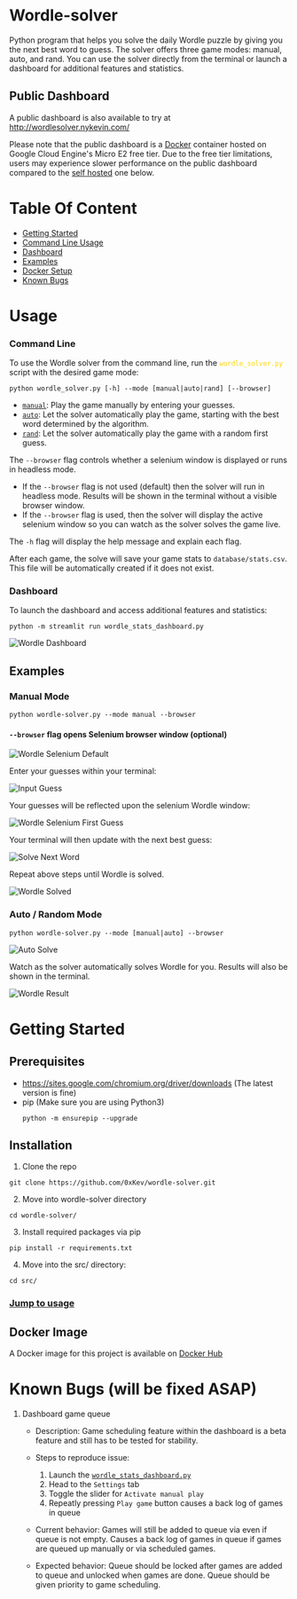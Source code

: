 # Wordle-solver #
Python program that helps you solve the daily Wordle puzzle by giving you the next best word to guess. The solver offers three game modes: manual, auto, and rand. You can use the solver directly from the terminal or launch a dashboard for additional features and statistics.


## Public Dashboard
A public dashboard is also available to try at http://wordlesolver.nykevin.com/   

Please note that the public dashboard is a [Docker](#docker-image) container hosted on Google Cloud Engine's Micro E2 free tier. Due to the free tier limitations, users may experience slower performance on the public dashboard compared to the [self hosted](#getting-started) one below.



# Table Of Content
- [Getting Started](#getting-started)
- [Command Line Usage](#command-line)
- [Dashboard](#dashboard)
- [Examples](#examples)
- [Docker Setup](#docker-image)
- [Known Bugs](#known-bugs-will-be-fixed-asap)


# Usage #
### Command Line ### 
To use the Wordle solver from the command line, run the <code style="color:gold">wordle_solver.py</code> script with the desired game mode:

`python wordle_solver.py [-h] --mode [manual|auto|rand] [--browser]`


- [`manual`](#manual-mode): Play the game manually by entering your guesses.
- [`auto`](#auto--random-mode): Let the solver automatically play the game, starting with the best word determined by the algorithm.
- [`rand`](#auto--random-mode): Let the solver automatically play the game with a random first guess.


The `--browser` flag controls whether a selenium window is displayed or runs in headless mode.
- If the `--browser` flag is not used (default) then the solver will run in headless mode. Results will be shown in the terminal without a visible browser window.
- If the `--browser` flag is used, then the solver will display the active selenium window so you can watch as the solver solves the game live.

The `-h` flag will display the help message and explain each flag.

After each game, the solve will save your game stats to `database/stats.csv`. This file will be automatically created if it does not exist.

### Dashboard ###

To launch the dashboard and access additional features and statistics:


```
python -m streamlit run wordle_stats_dashboard.py
```
![Wordle Dashboard](/images/dashboard/stats-dashboard.png?raw=True "Stats Dashboard")

## Examples

### Manual Mode
`python wordle-solver.py --mode manual --browser`
#### `--browser` flag opens Selenium browser window (optional)

![Wordle Selenium Default](/images/game_modes/manual/wordle-selenium.PNG?raw=true "Wordle Selenium")

Enter your guesses within your terminal:

![Input Guess](/images/game_modes/manual/first-guess.PNG?raw=true "Input Guess Image")

Your guesses will be reflected upon the selenium Wordle window:

![Wordle Selenium First Guess](/images/game_modes/manual/wordle-word-guessed.PNG?raw=true "Wordle Selenium First Guess")

Your terminal will then update with the next best guess:

![Solve Next Word](/images/game_modes/manual/suggested_guess.PNG "Next Best Word")

Repeat above steps until Wordle is solved.

![Wordle Solved](/images/terminal/wordle-solved.png "Wordle Solved")

### Auto / Random Mode

`python wordle-solver.py --mode [manual|auto] --browser`

![Auto Solve](/images/game_modes/rand_auto/solver-mode.png "Auto Solve")

Watch as the solver automatically solves Wordle for you. 
Results will also be shown in the terminal.

![Wordle Result](/images/terminal/wordle-solved.png "Wordle Result Terminal")


# Getting Started #

## Prerequisites ##

- https://sites.google.com/chromium.org/driver/downloads (The latest version is fine)
- pip (Make sure you are using Python3)
    ```
    python -m ensurepip --upgrade
    ```

## Installation ##
1. Clone the repo
```
git clone https://github.com/0xKev/wordle-solver.git
```
2. Move into wordle-solver directory
```
cd wordle-solver/
```
3. Install required packages via pip
```
pip install -r requirements.txt
```
4. Move into the src/ directory:
```
cd src/
```
### [Jump to usage](#usage)

## Docker Image

A Docker image for this project is available on [Docker Hub](https://hub.docker.com/repository/docker/0xkev/wordle-solver/general) 


# Known Bugs (will be fixed ASAP)
1. Dashboard game queue
    - Description: Game scheduling feature within the dashboard is a beta feature and still has to be tested for stability.
    - Steps to reproduce issue:
        1. Launch the [`wordle_stats_dashboard.py`](#dashboard)
        2. Head to the `Settings` tab
        3. Toggle the slider for `Activate manual play`
        4. Repeatly pressing `Play game` button causes a back log of games in queue

    - Current behavior: Games will still be added to queue via even if queue is not empty. Causes a back log of games in queue if games are queued up manually or via scheduled games.
    - Expected behavior: Queue should be locked after games are added to queue and unlocked when games are done. Queue should be given priority to game scheduling.